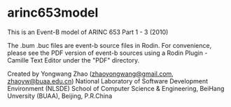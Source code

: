 # arinc653model
This is an Event-B model of ARINC 653 Part 1 - 3 (2010)

The .bum .buc files are event-b source files in Rodin.
For convenience, please see the PDF version of event-b sources using a Rodin Plugin - Camille Text Editor under the "PDF" directory. 

Created by Yongwang Zhao (zhaoyongwang@gmail.com, zhaoyw@buaa.edu.cn)
National Laboratory of Software Development Environment (NLSDE)
School of Computer Science & Engineering, BeiHang Unversity (BUAA), Beijing, P.R.China